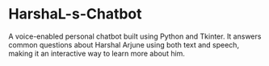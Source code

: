 # HarshaL-s-Chatbot
A voice-enabled personal chatbot built using Python and Tkinter. It answers common questions about Harshal Arjune using both text and speech, making it an interactive way to learn more about him.
